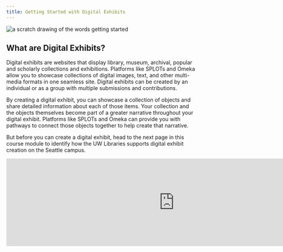 ```yaml
---
title: Getting Started with Digital Exhibits
---
```


<img src="/course-in-a-box/img/banners/getting_started.png" alt="a scratch drawing of the words getting started" class="img-fluid">

## What are Digital Exhibits?

Digital exhibits are websites that display library, museum, archival, popular and scholarly collections and exhibitions. Platforms like SPLOTs and Omeka allow you to showcase collections of digital images, text, and other multi-media formats in one seamless site. Digital exhibits can be created by an individual or as a group with multiple submissions and contributions.

By creating a digital exhibit, you can showcase a collection of objects and share detailed information about each of those items. Your collection and the objects themselves become part of a greater narrative throughout your digital exhibit. Platforms like SPLOTs and Omeka can provide you with pathways to connect those objects together to help create that narrative.

But before you can create a digital exhibit, head to the next page in this course module to identify how the UW Libraries supports digital exhibit creation on the Seattle campus.


<iframe src="https://libstory.ds.lib.uw.edu/h5p/wp-admin/admin-ajax.php?action=h5p_embed&id=2" width="887" height="232" frameborder="0" allowfullscreen="allowfullscreen"></iframe><script src="https://libstory.ds.lib.uw.edu/h5p/wp-content/plugins/h5p/h5p-php-library/js/h5p-resizer.js" charset="UTF-8"></script>
